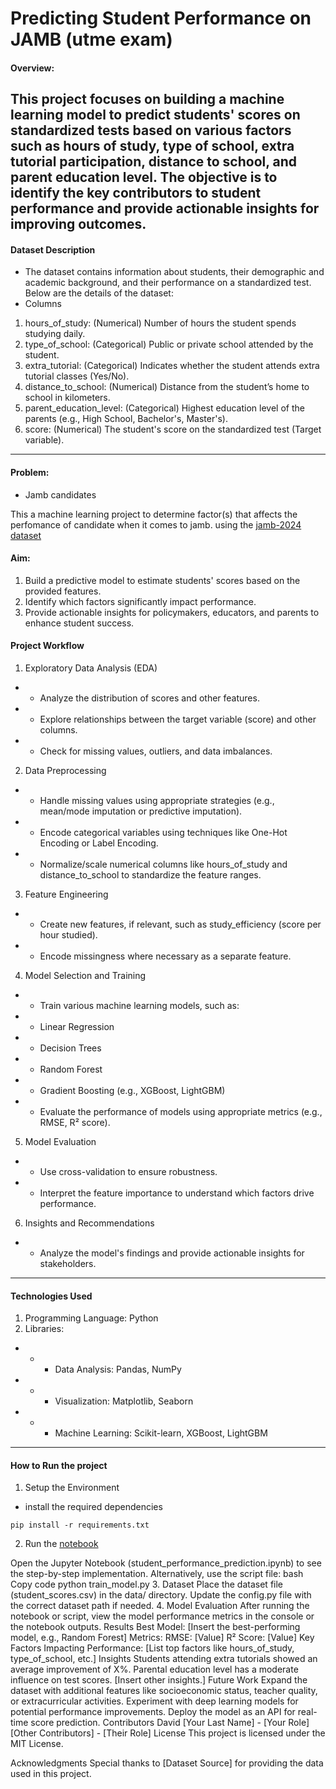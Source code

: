 # Predicting Student Performance on JAMB (utme exam)


#### Overview:
This project focuses on building a machine learning model to predict students' scores on standardized tests based on various factors such as hours of study, type of school, extra tutorial participation, distance to school, and parent education level. The objective is to identify the key contributors to student performance and provide actionable insights for improving outcomes.
---

#### Dataset Description
- The dataset contains information about students, their demographic and academic background, and their performance on a standardized test. Below are the details of the dataset:
- Columns
1. hours_of_study: (Numerical) Number of hours the student spends studying daily.
2. type_of_school: (Categorical) Public or private school attended by the student.
3. extra_tutorial: (Categorical) Indicates whether the student attends extra tutorial classes (Yes/No).
4. distance_to_school: (Numerical) Distance from the student’s home to school in kilometers.
5. parent_education_level: (Categorical) Highest education level of the parents (e.g., High School, Bachelor's, Master's).
6. score: (Numerical) The student's score on the standardized test (Target variable).

---

#### Problem:
- Jamb candidates 

This a machine learning project to determine factor(s) that affects the perfomance of candidate when it comes to jamb. using the [jamb-2024 dataset](./notebook.ipynb)

#### Aim:
1. Build a predictive model to estimate students' scores based on the provided features.
2. Identify which factors significantly impact performance.
3. Provide actionable insights for policymakers, educators, and parents to enhance student success.


 


#### Project Workflow
1. Exploratory Data Analysis (EDA)
- - Analyze the distribution of scores and other features.
- - Explore relationships between the target variable (score) and other columns.
- - Check for missing values, outliers, and data imbalances.


2. Data Preprocessing
- - Handle missing values using appropriate strategies (e.g., mean/mode imputation or predictive imputation).
- - Encode categorical variables using techniques like One-Hot Encoding or Label Encoding.
- - Normalize/scale numerical columns like hours_of_study and distance_to_school to standardize the feature ranges.


3. Feature Engineering
- - Create new features, if relevant, such as study_efficiency (score per hour studied).
- - Encode missingness where necessary as a separate feature.


4. Model Selection and Training
- - Train various machine learning models, such as:
- - Linear Regression
- - Decision Trees
- - Random Forest
- - Gradient Boosting (e.g., XGBoost, LightGBM)
- - Evaluate the performance of models using appropriate metrics (e.g., RMSE, R² score).


5. Model Evaluation
- - Use cross-validation to ensure robustness.
- - Interpret the feature importance to understand which factors drive performance.


6. Insights and Recommendations
- - Analyze the model's findings and provide actionable insights for stakeholders.
---

#### Technologies Used
1. Programming Language: Python
2. Libraries:
- - - Data Analysis: Pandas, NumPy
- - - Visualization: Matplotlib, Seaborn
- - - Machine Learning: Scikit-learn, XGBoost, LightGBM

---

#### How to Run the project

1. Setup the  Environment 
- install the required dependencies
```
pip install -r requirements.txt

```
2. Run the [notebook](notebook.ipynb)



Open the Jupyter Notebook (student_performance_prediction.ipynb) to see the step-by-step implementation.
Alternatively, use the script file:
bash
Copy code
python train_model.py
3. Dataset
Place the dataset file (student_scores.csv) in the data/ directory.
Update the config.py file with the correct dataset path if needed.
4. Model Evaluation
After running the notebook or script, view the model performance metrics in the console or the notebook outputs.
Results
Best Model: [Insert the best-performing model, e.g., Random Forest]
Metrics:
RMSE: [Value]
R² Score: [Value]
Key Factors Impacting Performance:
[List top factors like hours_of_study, type_of_school, etc.]
Insights
Students attending extra tutorials showed an average improvement of X%.
Parental education level has a moderate influence on test scores.
[Insert other insights.]
Future Work
Expand the dataset with additional features like socioeconomic status, teacher quality, or extracurricular activities.
Experiment with deep learning models for potential performance improvements.
Deploy the model as an API for real-time score prediction.
Contributors
David [Your Last Name] - [Your Role]
[Other Contributors] - [Their Role]
License
This project is licensed under the MIT License.

Acknowledgments
Special thanks to [Dataset Source] for providing the data used in this project.